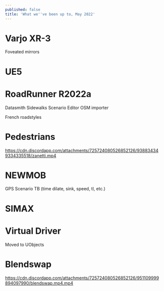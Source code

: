 ```yaml
---
published: false
title: 'What we''ve been up to, May 2022'
---
```

# Varjo XR-3

Foveated mirrors

# UE5

# RoadRunner R2022a

Datasmith
Sidewalks
Scenario Editor
OSM importer

French roadstyles

# Pedestrians

https://cdn.discordapp.com/attachments/725724080526852126/938834349334335518/zanetti.mp4

# NEWMOB

GPS
Scenario TB (time dilate, sink, speed, tl, etc.)

# SIMAX

# Virtual Driver

Moved to UObjects

# Blendswap

https://cdn.discordapp.com/attachments/725724080526852126/951109999894097990/blendswap.mp4.mp4